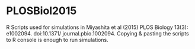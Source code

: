 # PLOSBiol2015
R Scripts used for simulations in Miyashita et al (2015) PLOS Biology 13(3): e1002094. doi:10.1371/ journal.pbio.1002094.
Copying & pasting the scripts to R console is enough to run simulations.
